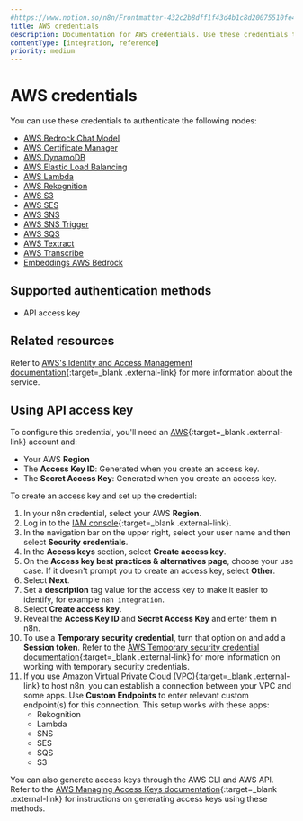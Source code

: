 ```yaml
---
#https://www.notion.so/n8n/Frontmatter-432c2b8dff1f43d4b1c8d20075510fe4
title: AWS credentials
description: Documentation for AWS credentials. Use these credentials to authenticate AWS in n8n, a workflow automation platform.
contentType: [integration, reference]
priority: medium
---
```


# AWS credentials

You can use these credentials to authenticate the following nodes:

- [AWS Bedrock Chat Model](/integrations/builtin/cluster-nodes/sub-nodes/n8n-nodes-langchain.lmchatawsbedrock)
- [AWS Certificate Manager](/integrations/builtin/app-nodes/n8n-nodes-base.awscertificatemanager/)
- [AWS DynamoDB](/integrations/builtin/app-nodes/n8n-nodes-base.awsdynamodb/)
- [AWS Elastic Load Balancing](/integrations/builtin/app-nodes/n8n-nodes-base.awselb/)
- [AWS Lambda](/integrations/builtin/app-nodes/n8n-nodes-base.awslambda/)
- [AWS Rekognition](/integrations/builtin/app-nodes/n8n-nodes-base.awsrekognition/)
- [AWS S3](/integrations/builtin/app-nodes/n8n-nodes-base.awsS3/)
- [AWS SES](/integrations/builtin/app-nodes/n8n-nodes-base.awsses/)
- [AWS SNS](/integrations/builtin/app-nodes/n8n-nodes-base.awssns/)
- [AWS SNS Trigger](/integrations/builtin/trigger-nodes/n8n-nodes-base.awssnstrigger/)
- [AWS SQS](/integrations/builtin/app-nodes/n8n-nodes-base.awssqs/)
- [AWS Textract](/integrations/builtin/app-nodes/n8n-nodes-base.awstextract/)
- [AWS Transcribe](/integrations/builtin/app-nodes/n8n-nodes-base.awstranscribe/)
- [Embeddings AWS Bedrock](/integrations/builtin/cluster-nodes/sub-nodes/n8n-nodes-langchain.embeddingsawsbedrock)

## Supported authentication methods

- API access key

## Related resources

Refer to [AWS's Identity and Access Management documentation](https://docs.aws.amazon.com/IAM/latest/UserGuide/getting-started.html){:target=_blank .external-link} for more information about the service.

## Using API access key

To configure this credential, you'll need an [AWS](https://aws.amazon.com/){:target=_blank .external-link} account and:

- Your AWS **Region**
- The **Access Key ID**: Generated when you create an access key.
- The **Secret Access Key**: Generated when you create an access key.

To create an access key and set up the credential:

1. In your n8n credential, select your AWS **Region**.
1. Log in to the [IAM console](https://console.aws.amazon.com/iam){:target=_blank .external-link}.
2. In the navigation bar on the upper right, select your user name and then select **Security credentials**.
3. In the **Access keys** section, select **Create access key**.
4. On the **Access key best practices & alternatives page**, choose your use case. If it doesn't prompt you to create an access key, select **Other**.
5. Select **Next**.
6. Set a **description** tag value for the access key to make it easier to identify, for example `n8n integration`.
7. Select **Create access key**.
8. Reveal the **Access Key ID** and **Secret Access Key** and enter them in n8n.
10. To use a **Temporary security credential**, turn that option on and add a **Session token**. Refer to the [AWS Temporary security credential documentation](https://docs.aws.amazon.com/IAM/latest/UserGuide/id_credentials_temp.html){:target=_blank .external-link} for more information on working with temporary security credentials.
11. If you use [Amazon Virtual Private Cloud (VPC)](https://aws.amazon.com/vpc/){:target=_blank .external-link} to host n8n, you can establish a connection between your VPC and some apps. Use **Custom Endpoints** to enter relevant custom endpoint(s) for this connection. This setup works with these apps:
    - Rekognition
    - Lambda
    - SNS
    - SES
    - SQS
    - S3

You can also generate access keys through the AWS CLI and AWS API. Refer to the [AWS Managing Access Keys documentation](https://docs.aws.amazon.com/IAM/latest/UserGuide/id_credentials_access-keys.html){:target=_blank .external-link} for instructions on generating access keys using these methods.

